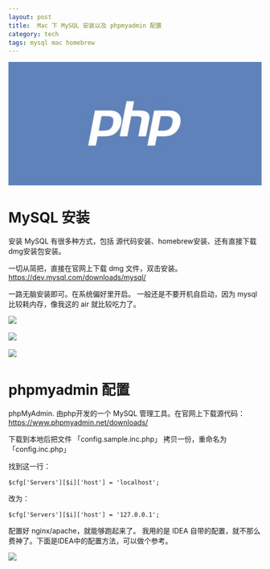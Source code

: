 ```yaml
---
layout: post
title:  Mac 下 MySQL 安装以及 phpmyadmin 配置
category: tech
tags: mysql mac homebrew
---
```

![](/assets/img/php.jpg)

# MySQL 安装

安装 MySQL 有很多种方式，包括 源代码安装、homebrew安装、还有直接下载dmg安装包安装。

一切从简把，直接在官网上下载 dmg 文件，双击安装。<https://dev.mysql.com/downloads/mysql/>

一路无脑安装即可。在系统偏好里开启。 一般还是不要开机自启动，因为 mysql 比较耗内存，像我这的 air 就比较吃力了。

![](https://cdn.kelu.org/blog/2017/06/QQ20170703-215209.png)

![](https://cdn.kelu.org/blog/2017/06/QQ20170703-215337.png)

![](https://cdn.kelu.org/blog/2017/06/QQ20170703-215359.png)

# phpmyadmin 配置

phpMyAdmin. 由php开发的一个 MySQL 管理工具。在官网上下载源代码：<https://www.phpmyadmin.net/downloads/>

下载到本地后把文件 「config.sample.inc.php」 拷贝一份，重命名为 「config.inc.php」

找到这一行：
 
    $cfg['Servers'][$i]['host'] = 'localhost';

改为：

    $cfg['Servers'][$i]['host'] = '127.0.0.1';
    
配置好 nginx/apache，就能够跑起来了。 我用的是 IDEA 自带的配置，就不那么费神了。下面是IDEA中的配置方法，可以做个参考。

![](https://cdn.kelu.org/blog/2017/06/22.04.28.png)
